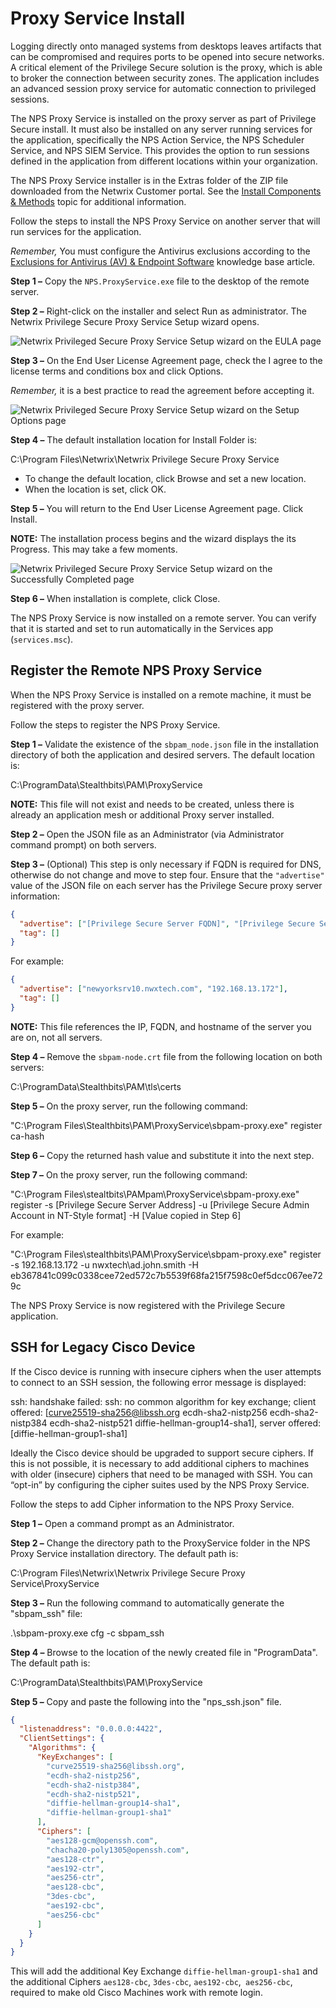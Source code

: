# Proxy Service Install

Logging directly onto managed systems from desktops leaves artifacts that can be compromised and
requires ports to be opened into secure networks. A critical element of the Privilege Secure
solution is the proxy, which is able to broker the connection between security zones. The
application includes an advanced session proxy service for automatic connection to privileged
sessions.

The NPS Proxy Service is installed on the proxy server as part of Privilege Secure install. It must
also be installed on any server running services for the application, specifically the NPS Action
Service, the NPS Scheduler Service, and NPS SIEM Service. This provides the option to run sessions
defined in the application from different locations within your organization.

The NPS Proxy Service installer is in the Extras folder of the ZIP file downloaded from the Netwrix
Customer portal. See the
[Install Components & Methods](/docs/privilegesecure/4.1/installation/components/index.md)
topic for additional information.

Follow the steps to install the NPS Proxy Service on another server that will run services for the
application.

_Remember,_ You must configure the Antivirus exclusions according to the
[Exclusions for Antivirus (AV) & Endpoint Software](https://helpcenter.netwrix.com/bundle/z-kb-articles-salesforce/page/kA04u0000000Hi8CAE.html)
knowledge base article.

**Step 1 –** Copy the `NPS.ProxyService.exe` file to the desktop of the remote server.

**Step 2 –** Right-click on the installer and select Run as administrator. The Netwrix Privilege
Secure Proxy Service Setup wizard opens.

![Netwrix Privileged Secure Proxy Service Setup wizard on the EULA page](/img/versioned_docs/threatprevention_7.4/threatprevention/install/licenseagreement.webp)

**Step 3 –** On the End User License Agreement page, check the I agree to the license terms and
conditions box and click Options.

_Remember,_ it is a best practice to read the agreement before accepting it.

![Netwrix Privileged Secure Proxy Service Setup wizard on the Setup Options page](/img/versioned_docs/privilegesecure_4.1/privilegesecure/accessmanagement/install/setupoptions.webp)

**Step 4 –** The default installation location for Install Folder is:

C:\Program Files\Netwrix\Netwrix Privilege Secure Proxy Service

- To change the default location, click Browse and set a new location.
- When the location is set, click OK.

**Step 5 –** You will return to the End User License Agreement page. Click Install.

**NOTE:** The installation process begins and the wizard displays the its Progress. This may take a
few moments.

![Netwrix Privileged Secure Proxy Service Setup wizard on the Successfully Completed page](/img/product_docs/accessanalyzer/11.6/install/sensitivedatadiscovery/completed.webp)

**Step 6 –** When installation is complete, click Close.

The NPS Proxy Service is now installed on a remote server. You can verify that it is started and set
to run automatically in the Services app (`services.msc`).

## Register the Remote NPS Proxy Service

When the NPS Proxy Service is installed on a remote machine, it must be registered with the proxy
server.

Follow the steps to register the NPS Proxy Service.

**Step 1 –** Validate the existence of the `sbpam_node.json` file in the installation directory of
both the application and desired servers. The default location is:

C:\ProgramData\Stealthbits\PAM\ProxyService

**NOTE:** This file will not exist and needs to be created, unless there is already an application
mesh or additional Proxy server installed.

**Step 2 –** Open the JSON file as an Administrator (via Administrator command prompt) on both
servers.

**Step 3 –** (Optional) This step is only necessary if FQDN is required for DNS, otherwise do not
change and move to step four. Ensure that the `"advertise"` value of the JSON file on each server
has the Privilege Secure proxy server information:

```json
{
  "advertise": ["[Privilege Secure Server FQDN]", "[Privilege Secure Server IP Address]"],
  "tag": []
}
```

For example:

```json
{
  "advertise": ["newyorksrv10.nwxtech.com", "192.168.13.172"],
  "tag": []
}
```

**NOTE:** This file references the IP, FQDN, and hostname of the server you are on, not all servers.

**Step 4 –** Remove the `sbpam-node.crt` file from the following location on both servers:

C:\ProgramData\Stealthbits\PAM\tls\certs

**Step 5 –** On the proxy server, run the following command:

"C:\Program Files\Stealthbits\PAM\ProxyService\sbpam-proxy.exe" register ca-hash

**Step 6 –** Copy the returned hash value and substitute it into the next step.

**Step 7 –** On the proxy server, run the following command:

"C:\Program Files\stealtbits\PAMpam\ProxyService\sbpam-proxy.exe" register -s [Privilege Secure
Server Address] -u [Privilege Secure Admin Account in NT-Style format] -H [Value copied in Step 6]

For example:

"C:\Program Files\stealthbits\PAM\ProxyService\sbpam-proxy.exe" register -s 192.168.13.172 -u
nwxtech\ad.john.smith -H eb367841c099c0338cee72ed572c7b5539f68fa215f7598c0ef5dcc067ee729c

The NPS Proxy Service is now registered with the Privilege Secure application.

## SSH for Legacy Cisco Device

If the Cisco device is running with insecure ciphers when the user attempts to connect to an
SSH session, the following error message is displayed:

ssh: handshake failed: ssh: no common algorithm for key exchange; client offered:
[curve25519-sha256@libssh.org ecdh-sha2-nistp256 ecdh-sha2-nistp384 ecdh-sha2-nistp521
diffie-hellman-group14-sha1], server offered: [diffie-hellman-group1-sha1]

Ideally the Cisco device should be upgraded to support secure ciphers. If this is not possible, it
is necessary to add additional ciphers to machines with older (insecure) ciphers that need to be
managed with SSH. You can “opt-in” by configuring the cipher suites used by the NPS Proxy Service.

Follow the steps to add Cipher information to the NPS Proxy Service.

**Step 1 –** Open a command prompt as an Administrator.

**Step 2 –** Change the directory path to the ProxyService folder in the NPS Proxy Service
installation directory. The default path is:

C:\Program Files\Netwrix\Netwrix Privilege Secure Proxy Service\ProxyService

**Step 3 –** Run the following command to automatically generate the "sbpam_ssh" file:

.\sbpam-proxy.exe cfg -c sbpam_ssh

**Step 4 –** Browse to the location of the newly created file in "ProgramData". The default path is:

C:\ProgramData\Stealthbits\PAM\ProxyService

**Step 5 –** Copy and paste the following into the "nps_ssh.json" file.

```json
{
  "listenaddress": "0.0.0.0:4422",
  "ClientSettings": {
    "Algorithms": {
      "KeyExchanges": [
        "curve25519-sha256@libssh.org",
        "ecdh-sha2-nistp256",
        "ecdh-sha2-nistp384",
        "ecdh-sha2-nistp521",
        "diffie-hellman-group14-sha1",
        "diffie-hellman-group1-sha1"
      ],
      "Ciphers": [
        "aes128-gcm@openssh.com",
        "chacha20-poly1305@openssh.com",
        "aes128-ctr",
        "aes192-ctr",
        "aes256-ctr",
        "aes128-cbc",
        "3des-cbc",
        "aes192-cbc",
        "aes256-cbc"
      ]
    }
  }
}
```

This will add the additional Key Exchange `diffie-hellman-group1-sha1` and the additional Ciphers
`aes128-cbc`, `3des-cbc`, `aes192-cbc`,` aes256-cbc`, required to make old Cisco Machines work with
remote login.
